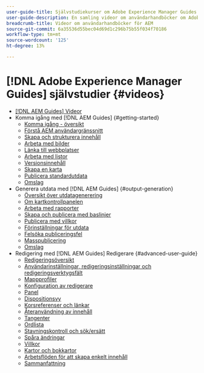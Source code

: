 ```yaml
---
user-guide-title: Självstudiekurser om Adobe Experience Manager Guides
user-guide-description: En samling videor om användarhandböcker om Adobe Experience Manager.
breadcrumb-title: Videor om användarhandböcker för AEM
source-git-commit: 6a35536d55bec04d69d1c296b75b55f034f70186
workflow-type: tm+mt
source-wordcount: '125'
ht-degree: 13%

---
```



# [!DNL Adobe Experience Manager Guides] självstudier {#videos}

+ [[!DNL AEM Guides] Videor](overview.md)
+ Komma igång med [!DNL AEM Guides] {#getting-started}
   + [Komma igång - översikt](./course-1/overview.md)
   + [Förstå AEM användargränssnitt](./course-1/understanding-the-aem-user-interface.md)
   + [Skapa och strukturera innehåll](./course-1/creating-and-structuring-content.md)
   + [Arbeta med bilder](./course-1/working-with-images.md)
   + [Länka till webbplatser](./course-1/linking-to-websites.md)
   + [Arbeta med listor](./course-1/working-with-lists.md)
   + [Versionsinnehåll](./course-1/versioning-content.md)
   + [Skapa en karta](./course-1/creating-a-map.md)
   + [Publicera standardutdata](./course-1/publishing-default-output.md)
   + [Omslag](./course-1/recap.md)
+ Generera utdata med [!DNL AEM Guides] {#output-generation}
   + [Översikt över utdatagenerering](./course-2/overview.md)
   + [Om kartkontrollpanelen](./course-2/introduction-to-the-map-dashboard.md)
   + [Arbeta med rapporter](./course-2/working-with-reports.md)
   + [Skapa och publicera med baslinjer](./course-2/creating-and-publishing-with-baselines.md)
   + [Publicera med villkor](./course-2/publishing-with-conditions.md)
   + [Förinställningar för utdata](./course-2/output-presets.md)
   + [Felsöka publiceringsfel](./course-2/troubleshooting-publishing-errors.md)
   + [Masspublicering](./course-2/bulk-publishing.md)
   + [Omslag](./course-2/recap.md)
+ Redigering med [!DNL AEM Guides] Redigerare {#advanced-user-guide}
   + [Redigeringsöversikt](./course-3/overview.md)
   + [Användarinställningar, redigeringsinställningar och redigeringsverktygsfält](./course-3/user-settings-preferences-toolbars.md)
   + [Mappprofiler](./course-3/folder-profiles.md)
   + [Konfiguration av redigerare](./course-3/editor-configuration.md)
   + [Panel](./course-3/panels.md)
   + [Dispositionsvy](./course-3/outline-view.md)
   + [Korsreferenser och länkar](./course-3/cross-references-and-links.md)
   + [Återanvändning av innehåll](./course-3/content-reuse.md)
   + [Tangenter](./course-3/keys.md)
   + [Ordlista](./course-3/glossary.md)
   + [Stavningskontroll och sök/ersätt](./course-3/spell-check.md)
   + [Spåra ändringar](./course-3/track-changes.md)
   + [Villkor](./course-3/conditions.md)
   + [Kartor och bokkartor](./course-3/maps-and-bookmaps.md)
   + [Arbetsflöden för att skapa enkelt innehåll](./course-3/simple-content-creation-workflows.md)
   + [Sammanfattning](./course-3/recap.md)